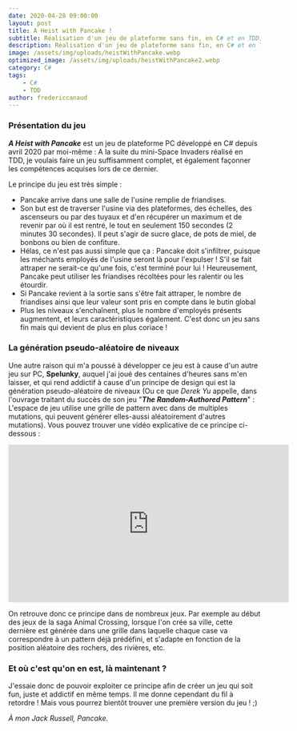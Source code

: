 ```yaml
---
date: 2020-04-28 09:00:00
layout: post
title: A Heist with Pancake !
subtitle: Réalisation d'un jeu de plateforme sans fin, en C# et en TDD, mettant en scène Pancake, un chien voleur de friandises dans une usine. A venir ;)
description: Réalisation d'un jeu de plateforme sans fin, en C# et en TDD, mettant en scène Pancake, un chien voleur de friandises dans une usine. A venir ;)
image: /assets/img/uploads/heistWithPancake.webp
optimized_image: /assets/img/uploads/heistWithPancake2.webp
category: C#
tags:
    - C#
    - TDD
author: fredericcanaud
---
```


### Présentation du jeu

***A Heist with Pancake*** est un jeu de plateforme PC développé en C# depuis avril 2020 par moi-même : A la suite du mini-Space Invaders réalisé en TDD, je voulais faire un jeu suffisamment complet, et également façonner les compétences acquises lors de ce dernier.

Le principe du jeu est très simple :
- Pancake arrive dans une salle de l'usine remplie de friandises.
- Son but est de traverser l'usine via des plateformes, des échelles, des ascenseurs ou par des tuyaux et d'en récupérer un maximum et de revenir par où il est rentré, le tout en seulement 150 secondes (2 minutes 30 secondes). Il peut s'agir de sucre glace, de pots de miel, de bonbons ou bien de confiture.
- Hélas, ce n'est pas aussi simple que ça : Pancake doit s'infiltrer, puisque les méchants employés de l'usine seront là pour l'expulser ! S'il se fait attraper ne serait-ce qu'une fois, c'est terminé pour lui ! Heureusement, Pancake peut utiliser les friandises récoltées pour les ralentir ou les étourdir.
- Si Pancake revient à la sortie sans s'être fait attraper, le nombre de friandises ainsi que leur valeur sont pris en compte dans le butin global
- Plus les niveaux s'enchaînent, plus le nombre d'employés présents augmentent, et leurs caractéristiques également. C'est donc un jeu sans fin mais qui devient de plus en plus coriace !


### La génération pseudo-aléatoire de niveaux

Une autre raison qui m'a poussé à développer ce jeu est à cause d'un autre jeu sur PC, **Spelunky**, auquel j'ai joué des centaines d'heures sans m'en laisser, et qui rend addictif à cause d'un principe de design qui est la génération pseudo-aléatoire de niveaux (Ou ce que *Derek Yu* appelle, dans l'ouvrage traitant du succès de son jeu "***The Random-Authored Pattern***" : L'espace de jeu utilise une grille de pattern avec dans  de multiples mutations, qui peuvent générer elles-aussi aléatoirement d'autres mutations). Vous pouvez trouver une vidéo explicative de ce principe ci-dessous :

<iframe width="560" height="315" src="https://www.youtube.com/embed/Uqk5Zf0tw3o" frameborder="0" allow="accelerometer; autoplay; encrypted-media; gyroscope; picture-in-picture" allowfullscreen></iframe>

On retrouve donc ce principe dans de nombreux jeux. Par exemple au début des jeux de la saga Animal Crossing, lorsque l'on crée sa ville, cette dernière est générée dans une grille dans laquelle chaque case va correspondre à un pattern déjà prédéfini, et s'adapte en fonction de la position aléatoire des rochers, des rivières, etc.

### Et où c'est qu'on en est, là maintenant ?

J'essaie donc de pouvoir exploiter ce principe afin de créer un jeu qui soit fun, juste et addictif en même temps. Il me donne cependant du fil à retordre ! Mais vous pourrez bientôt trouver une première version du jeu ! ;)

*À mon Jack Russell, Pancake.*

